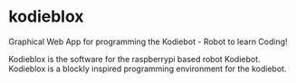 # kodieblox
Graphical Web App for programming the Kodiebot - Robot to learn Coding!

Kodieblox is the software for the raspberrypi based robot Kodiebot. Kodieblox is a blockly inspired programming environment for the kodiebot.

